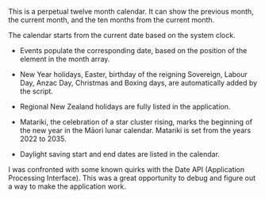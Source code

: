 This is a perpetual twelve month calendar.
It can show the previous month, the current month, and the ten months from the current month.

The calendar starts from the current date based on the system clock.

- Events populate the corresponding date, based on the position of the element in the month array.

- New Year holidays, Easter, birthday of the reigning Sovereign, Labour Day, Anzac Day, Christmas and Boxing days, are automatically added by the script.

- Regional New Zealand holidays are fully listed in the application.

- Matariki, the celebration of a star cluster rising, marks the beginning of the new year in the Māori lunar calendar.
  Matariki is set from the years 2022 to 2035.

- Daylight saving start and end dates are listed in the calendar.

I was confronted with some known quirks with the Date API (Application Processing Interface).
This was a great opportunity to debug and figure out a way to make the application work.
